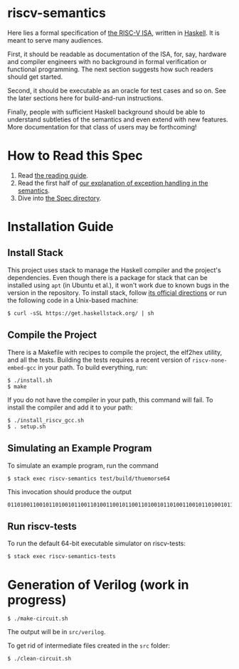 # riscv-semantics

Here lies a formal specification of [the RISC-V ISA](https://riscv.org), written in [Haskell](https://www.haskell.org/).
It is meant to serve many audiences.

First, it should be readable as documentation of the ISA, for, say, hardware and compiler engineers with no background in formal verification or functional programming.
The next section suggests how such readers should get started.

Second, it should be executable as an oracle for test cases and so on.
See the later sections here for build-and-run instructions.

Finally, people with sufficient Haskell background should be able to understand subtleties of the semantics and even extend with new features.
More documentation for that class of users may be forthcoming!


# How to Read this Spec

1. Read [the reading guide](READING.md).
2. Read the first half of [our explanation of exception handling in the semantics](exceptions.md).
3. Dive into [the Spec directory](src/Spec).


# Installation Guide

## Install Stack

This project uses stack to manage the Haskell compiler and the project's dependencies.
Even though there is a package for stack that can be installed using `apt` (in Ubuntu et al.), it won't work due to known bugs in the version in the repository.
To install stack, follow [its official directions](https://docs.haskellstack.org/en/stable/README/) or run the following code in a Unix-based machine:

    $ curl -sSL https://get.haskellstack.org/ | sh

## Compile the Project

There is a Makefile with recipes to compile the project, the elf2hex utility, and all the tests.
Building the tests requires a recent version of `riscv-none-embed-gcc` in your path.
To build everything, run:

    $ ./install.sh
    $ make

If you do not have the compiler in your path, this command will fail. To install the compiler and add it to your path:

    $ ./install_riscv_gcc.sh
    $ . setup.sh

## Simulating an Example Program

To simulate an example program, run the command

    $ stack exec riscv-semantics test/build/thuemorse64

This invocation should produce the output

    01101001100101101001011001101001100101100110100101101001100101101001011001101001011010011001011001101001100101101001011001101001

## Run riscv-tests

To run the default 64-bit executable simulator on riscv-tests:

    $ stack exec riscv-semantics-tests

# Generation of Verilog (work in progress)

    $ ./make-circuit.sh

The output will be in `src/verilog`.

To get rid of intermediate files created in the `src` folder:

    $ ./clean-circuit.sh
